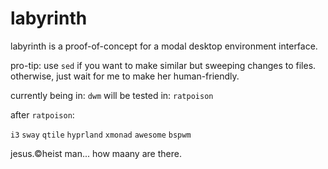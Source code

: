 # labyrinth
labyrinth is a proof-of-concept for a modal desktop environment interface.   

pro-tip: use `sed` if you want to make similar but sweeping changes to files. otherwise, just wait for me to make her human-friendly. 

currently being in: `dwm`
will be tested in: `ratpoison`

after `ratpoison`:

`i3`
`sway`
`qtile`
`hyprland`
`xmonad`
`awesome`
`bspwm`

jesus.©heist man... how maany are there.